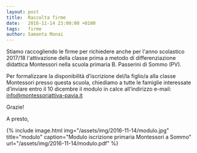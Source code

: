 ```yaml
---
layout: post
title:  Raccolta firme
date:   2016-11-14 23:00:00 +0100
tags:   firme
author: Samanta Monai
---
```


Stiamo raccogliendo le firme per richiedere anche per l'anno scolastico 2017/18 l'attivazione della classe prima a metodo di differenziazione didattica Montessori nella scuola primaria B. Passerini di Sommo (PV).

Per formalizzare la disponibilità d’iscrizione del/la figlio/a alla classe Montessori presso questa scuola, chiediamo a tutte le famiglie interessate d’inviare entro il 10 dicembre il modulo in calce all’indirizzo e-mail: info@montessoriattiva-pavia.it

Grazie!

A presto,

{% include image.html img="/assets/img/2016-11-14/modulo.jpg" title="modulo" caption="Modulo iscrizione primaria Montessori a Sommo" url="/assets/img/2016-11-14/modulo.pdf" %}
